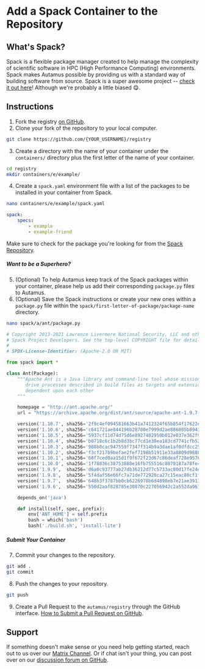 # Add a Spack Container to the Repository
## What's Spack?
Spack is a flexible package manager created to help manage the complexity of scientific software in HPC (High Performance Computing) environments. Spack makes Autamus possible by providing us with a standard way of building software from source. Spack is a super awesome project -- [check it out here](https://github.com/spack/spack)! Although we're probably a little biased 😋.

## Instructions
1. Fork the registry [on GitHub](https://github.com/autamus/registry).
2. Clone your fork of the repository to your local computer.
```bash
git clone https://github.com/{YOUR_USERNAME}/registry
```
3. Create a directory with the name of your container under the `containers/` directory plus the first letter of the name of your container.
```bash
cd registry
mkdir containers/e/example/
```
4. Create a `spack.yaml` environment file with a list of the packages to be installed in your container from Spack.
```bash
nano containers/e/example/spack.yaml
```
```yaml
spack:
    specs:
        - example
        - example-friend
```
Make sure to check for the package you're looking for from the [Spack Repository](https://github.com/spack/spack/tree/develop/var/spack/repos/).

##### Want to be a Superhero?
5. (Optional) To help Autamus keep track of the Spack packages within your container, please help us add their corresponding `package.py` files to Autamus.
6. (Optional) Save the Spack instructions or create your new ones within a `package.py` file within the `spack/first-letter-of-package/package-name` directory.

```bash
nano spack/a/ant/package.py
```

```python
# Copyright 2013-2021 Lawrence Livermore National Security, LLC and other
# Spack Project Developers. See the top-level COPYRIGHT file for details.
#
# SPDX-License-Identifier: (Apache-2.0 OR MIT)

from spack import *

class Ant(Package):
    """Apache Ant is a Java library and command-line tool whose mission is to
       drive processes described in build files as targets and extension points
       dependent upon each other
    """

    homepage = "http://ant.apache.org/"
    url = "https://archive.apache.org/dist/ant/source/apache-ant-1.9.7-src.tar.gz"

    version('1.10.7', sha256='2f9c4ef094581663b41a7412324f65b854f17622e5b2da9fcb9541ca8737bd52')
    version('1.10.6', sha256='c641721ae844196b28780e7999d2ae886085b89433438ab797d531413a924311')
    version('1.10.5', sha256='5937cf11d74d75d6e8927402950b012e037e362f9f728262ce432ad289b9f6ca')
    version('1.10.4', sha256='b0718c6c1b2b8d3bc77cd1e30ea183cd7741cfb52222a97c754e02b8e38d1948')
    version('1.10.3', sha256='988b0cac947559f7347f314b9a3dae1af0dfdcc254de56d1469de005bf281c5a')
    version('1.10.2', sha256='f3cf217b9befae2fef7198b51911e33a8809d98887cc971c8957596f459c6285')
    version('1.10.1', sha256='68f7ced0aa15d1f9f672f23d67c86deaf728e9576936313cfbff4f7a0e6ce382')
    version('1.10.0', sha256='1f78036c38753880e16fb755516c8070187a78fe4b2e99b59eda5b81b58eccaf')
    version('1.9.9',  sha256='d6a0c93777ab27db36212d77c5733ac80d17fe24e83f947df23a8e0ad4ac48cc')
    version('1.9.8',  sha256='5f4daf56e66fc7a71de772920ca27c15eac80cf1fcf41f3b4f2d535724942681')
    version('1.9.7',  sha256='648b3f3787bb0cb6226978b6d4898eb7e21ae391385357a5f824972dd910a1c8')
    version('1.9.6',  sha256='550d2aaf828785e30870c227056942c2a552da961db6010cedb2fbcfa8e3268d')

    depends_on('java')

    def install(self, spec, prefix):
        env['ANT_HOME'] = self.prefix
        bash = which('bash')
        bash('./build.sh', 'install-lite')
```

##### Submit Your Container
7. Commit your changes to the repository.
```bash
git add .
git commit
```
8. Push the changes to your repository.
```bash
git push
```
9. Create a Pull Request to the `autamus/registry` through the GitHub interface. [How to Submit a Pull Request on GitHub](https://docs.github.com/en/github/collaborating-with-pull-requests/proposing-changes-to-your-work-with-pull-requests/creating-a-pull-request).

## Support
If something doesn't make sense or you need help getting started, reach out to us over our [Matrix Channel](https://matrix.to/#/!JZvPdVciSYDEVxNZHK:matrix.org?via=matrix.org). Or if chat isn't your thing, you can post over on our [discussion forum on GitHub](https://github.com/autamus/registry/discussions).

